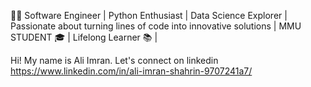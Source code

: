 👩‍💻 Software Engineer | Python Enthusiast | Data Science Explorer | Passionate about turning lines of code into innovative solutions | MMU STUDENT 🎓 | Lifelong Learner 📚 |

Hi! My name is Ali Imran.
Let's connect on linkedin https://www.linkedin.com/in/ali-imran-shahrin-9707241a7/

<!---
lembugoreng/lembugoreng is a ✨ special ✨ repository because its `README.md` (this file) appears on your GitHub profile.
You can click the Preview link to take a look at your changes.
--->
